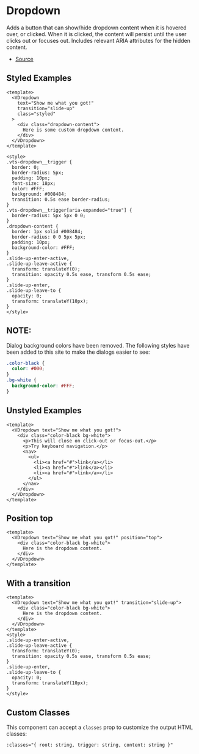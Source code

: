 # Dropdown

Adds a button that can show/hide dropdown content when it is hovered over, or clicked. When it is clicked, the content will persist until the user clicks out or focuses out. Includes relevant ARIA attributes for the hidden content.

- [Source](https://github.com/AustinGil/vuetensils/blob/master/src/components/VDropdown/VDropdown.vue)

## Styled Examples

```vue live
<template>
  <VDropdown
    text="Show me what you got!"
    transition="slide-up"
    class="styled"
  >
    <div class="dropdown-content">
      Here is some custom dropdown content.
    </div>
  </VDropdown>
</template>

<style>
.vts-dropdown__trigger {
  border: 0;
  border-radius: 5px;
  padding: 10px;
  font-size: 18px;
  color: #FFF;
  background: #008484;
  transition: 0.5s ease border-radius;
}
.vts-dropdown__trigger[aria-expanded="true"] {
  border-radius: 5px 5px 0 0;
}
.dropdown-content {
  border: 1px solid #008484;
  border-radius: 0 0 5px 5px;
  padding: 10px;
  background-color: #FFF;
}
.slide-up-enter-active,
.slide-up-leave-active {
  transform: translateY(0);
  transition: opacity 0.5s ease, transform 0.5s ease;
}
.slide-up-enter,
.slide-up-leave-to {
  opacity: 0;
  transform: translateY(10px);
}
</style>
```

## NOTE:

Dialog background colors have been removed. The following styles have been added to this site to make the dialogs easier to see:

```css
.color-black {
  color: #000;
}
.bg-white {
  background-color: #FFF;
}
```

## Unstyled Examples

```vue live
<template>
  <VDropdown text="Show me what you got!">
    <div class="color-black bg-white">
      <p>This will close on click-out or focus-out.</p>
      <p>Try keyboard navigation.</p>
      <nav>
        <ul>
          <li><a href="#">link</a></li>
          <li><a href="#">link</a></li>
          <li><a href="#">link</a></li>
        </ul>
      </nav>
    </div>
  </VDropdown>
</template>
```

## Position top

```vue live
<template>
  <VDropdown text="Show me what you got!" position="top">
    <div class="color-black bg-white">
      Here is the dropdown content.
    </div>
  </VDropdown>
</template>
```

## With a transition

```vue live
<template>
  <VDropdown text="Show me what you got!" transition="slide-up">
    <div class="color-black bg-white">
      Here is the dropdown content.
    </div>
  </VDropdown>
</template>
<style>
.slide-up-enter-active,
.slide-up-leave-active {
  transform: translateY(0);
  transition: opacity 0.5s ease, transform 0.5s ease;
}
.slide-up-enter,
.slide-up-leave-to {
  opacity: 0;
  transform: translateY(10px);
}
</style>
```

## Custom Classes

This component can accept a `classes` prop to customize the output HTML classes:

```
:classes="{ root: string, trigger: string, content: string }"
```
